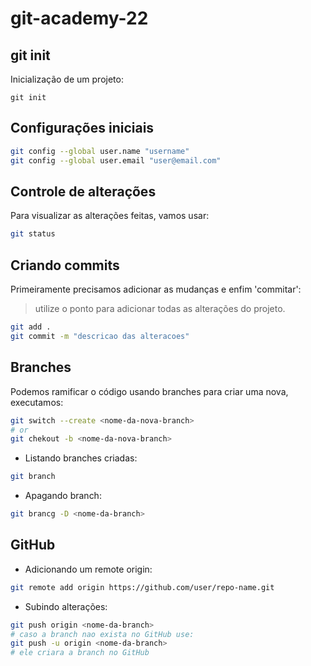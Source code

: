 # git-academy-22

## git init
Inicialização de um projeto:
```
git init
```

## Configurações iniciais
```bash
git config --global user.name "username"
git config --global user.email "user@email.com"
```

## Controle de alterações
Para visualizar as alterações feitas, vamos usar:
```bash
git status
```

## Criando commits
Primeiramente precisamos adicionar as mudanças e enfim 'commitar':
> utilize o ponto para adicionar todas as alterações do projeto.
```bash
git add .
git commit -m "descricao das alteracoes"
```

## Branches
Podemos ramificar o código usando branches para criar uma nova, executamos:
```bash
git switch --create <nome-da-nova-branch>
# or
git chekout -b <nome-da-nova-branch>
```
- Listando branches criadas:
```bash
git branch
```

- Apagando branch:
```bash
git brancg -D <nome-da-branch>
```

## GitHub
- Adicionando um remote origin:
```bash
git remote add origin https://github.com/user/repo-name.git
```
- Subindo alterações:
```bash
git push origin <nome-da-branch>
# caso a branch nao exista no GitHub use:
git push -u origin <nome-da-branch>
# ele criara a branch no GitHub
```
